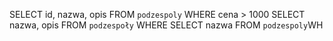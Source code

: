 SELECT id, nazwa, opis FROM `podzespoly` WHERE cena > 1000
SELECT nazwa, opis FROM `podzespoły` WHERE
SELECT nazwa FROM `podzespoly`WH
